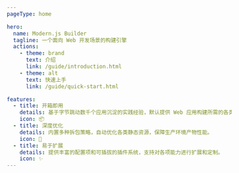 ```yaml
---
pageType: home

hero:
  name: Modern.js Builder
  tagline: 一个面向 Web 开发场景的构建引擎
  actions:
    - theme: brand
      text: 介绍
      link: /guide/introduction.html
    - theme: alt
      text: 快速上手
      link: /guide/quick-start.html

features:
  - title: 开箱即用
    details: 基于字节跳动数千个应用沉淀的实践经验，默认提供 Web 应用构建所需的各类能力。
    icon: 📦
  - title: 深度优化
    details: 内置多种拆包策略，自动优化各类静态资源，保障生产环境产物性能。
    icon: 🚀
  - title: 易于扩展
    details: 提供丰富的配置项和可插拔的插件系统，支持对各项能力进行扩展和定制。
    icon: ✨
---
```


